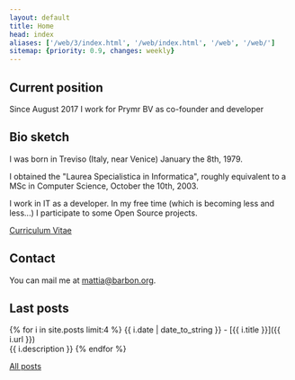 ```yaml
---
layout: default
title: Home
head: index
aliases: ['/web/3/index.html', '/web/index.html', '/web', '/web/']
sitemap: {priority: 0.9, changes: weekly}
---
```

## Current position

Since August 2017 I work for Prymr BV as co-founder and developer

## Bio sketch

I was born in Treviso (Italy, near Venice) January the 8th, 1979.

I obtained the "Laurea Specialistica in Informatica",
roughly equivalent to a MSc in Computer Science, October the 10th, 2003.

I work in IT as a developer. In my free time (which is becoming
less and less...) I participate to some Open Source projects.

[Curriculum Vitae](mbarbon_en.pdf)

## Contact

You can mail me at [mattia@barbon.org](mailto:mattia@barbon.org).

## Last posts

{% for i in site.posts limit:4 %}
{{ i.date | date_to_string }} - [{{ i.title }}]({{ i.url }})<br />
{{ i.description }}
{% endfor %}

[All posts](/all-posts.html)

<div style="display: none;"><a href="http://lurch.barbon.org/php/mixtureshare.cgi">abashed-lost</a></div>
